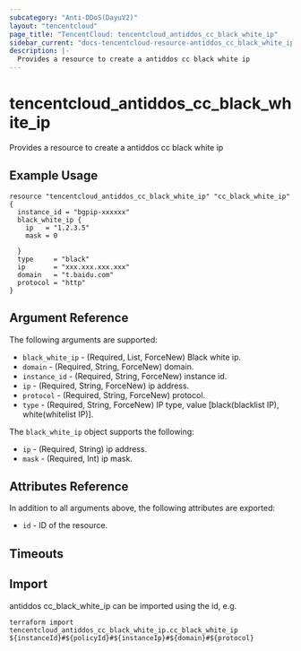 ```yaml
---
subcategory: "Anti-DDoS(DayuV2)"
layout: "tencentcloud"
page_title: "TencentCloud: tencentcloud_antiddos_cc_black_white_ip"
sidebar_current: "docs-tencentcloud-resource-antiddos_cc_black_white_ip"
description: |-
  Provides a resource to create a antiddos cc black white ip
---
```


# tencentcloud_antiddos_cc_black_white_ip

Provides a resource to create a antiddos cc black white ip

## Example Usage

```hcl
resource "tencentcloud_antiddos_cc_black_white_ip" "cc_black_white_ip" {
  instance_id = "bgpip-xxxxxx"
  black_white_ip {
    ip   = "1.2.3.5"
    mask = 0

  }
  type     = "black"
  ip       = "xxx.xxx.xxx.xxx"
  domain   = "t.baidu.com"
  protocol = "http"
}
```

## Argument Reference

The following arguments are supported:

* `black_white_ip` - (Required, List, ForceNew) Black white ip.
* `domain` - (Required, String, ForceNew) domain.
* `instance_id` - (Required, String, ForceNew) instance id.
* `ip` - (Required, String, ForceNew) ip address.
* `protocol` - (Required, String, ForceNew) protocol.
* `type` - (Required, String, ForceNew) IP type, value [black(blacklist IP), white(whitelist IP)].

The `black_white_ip` object supports the following:

* `ip` - (Required, String) ip address.
* `mask` - (Required, Int) ip mask.

## Attributes Reference

In addition to all arguments above, the following attributes are exported:

* `id` - ID of the resource.



## Timeouts

<no value>


## Import

antiddos cc_black_white_ip can be imported using the id, e.g.

```
terraform import tencentcloud_antiddos_cc_black_white_ip.cc_black_white_ip ${instanceId}#${policyId}#${instanceIp}#${domain}#${protocol}
```


